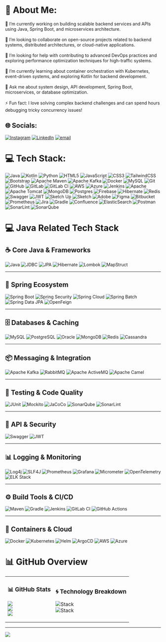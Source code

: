 # 💫 About Me:
🔭 I’m currently working on building scalable backend services and APIs using Java, Spring Boot, and microservices architecture.<br><br>👯 I’m looking to collaborate on open-source projects related to backend systems, distributed architectures, or cloud-native applications.<br><br>🤝 I’m looking for help with contributing to advanced DevOps practices and exploring performance optimization techniques for high-traffic systems.<br><br>🌱 I’m currently learning about container orchestration with Kubernetes, event-driven systems, and exploring Kotlin for backend development.<br><br>💬 Ask me about system design, API development, Spring Boot, microservices, or database optimization.<br><br>⚡ Fun fact: I love solving complex backend challenges and can spend hours debugging tricky concurrency issues!


## 🌐 Socials:
[![Instagram](https://img.shields.io/badge/Instagram-%23E4405F.svg?logo=Instagram&logoColor=white)](https://instagram.com) [![LinkedIn](https://img.shields.io/badge/LinkedIn-%230077B5.svg?logo=linkedin&logoColor=white)](https://linkedin.com/in) [![email](https://img.shields.io/badge/Email-D14836?logo=gmail&logoColor=white)](mailto:amitjavadevelopment@gmail.com) 


# 💻 Tech Stack:
![Java](https://img.shields.io/badge/java-%23ED8B00.svg?style=plastic&logo=openjdk&logoColor=white) 
![Kotlin](https://img.shields.io/badge/kotlin-%237F52FF.svg?style=plastic&logo=kotlin&logoColor=white) 
![Python](https://img.shields.io/badge/python-3670A0?style=plastic&logo=python&logoColor=ffdd54) 
![HTML5](https://img.shields.io/badge/html5-%23E34F26.svg?style=plastic&logo=html5&logoColor=white) 
![JavaScript](https://img.shields.io/badge/javascript-%23323330.svg?style=plastic&logo=javascript&logoColor=%23F7DF1E) 
![CSS3](https://img.shields.io/badge/css3-%231572B6.svg?style=plastic&logo=css3&logoColor=white) 
![TailwindCSS](https://img.shields.io/badge/tailwindcss-%2338B2AC.svg?style=plastic&logo=tailwind-css&logoColor=white) 
![Bootstrap](https://img.shields.io/badge/bootstrap-%23563D7C.svg?style=plastic&logo=bootstrap&logoColor=white) 
![Apache Maven](https://img.shields.io/badge/Apache%20Maven-C71A36?style=plastic&logo=Apache%20Maven&logoColor=white) 
![Apache Kafka](https://img.shields.io/badge/Apache%20Kafka-000?style=plastic&logo=apachekafka) 
![Docker](https://img.shields.io/badge/docker-%230db7ed.svg?style=plastic&logo=docker&logoColor=white) 
![MySQL](https://img.shields.io/badge/mysql-4479A1.svg?style=plastic&logo=mysql&logoColor=white) 
![Git](https://img.shields.io/badge/git-%23F05033.svg?style=plastic&logo=git&logoColor=white) 
![GitHub](https://img.shields.io/badge/github-%23121011.svg?style=plastic&logo=github&logoColor=white) 
![GitLab](https://img.shields.io/badge/gitlab-%23181717.svg?style=plastic&logo=gitlab&logoColor=white) 
![GitLab CI](https://img.shields.io/badge/gitlab%20CI-%23181717.svg?style=plastic&logo=gitlab&logoColor=white) 
![AWS](https://img.shields.io/badge/AWS-%23FF9900.svg?style=plastic&logo=amazon-aws&logoColor=white) 
![Azure](https://img.shields.io/badge/azure-%230072C6.svg?style=plastic&logo=microsoftazure&logoColor=white) 
![Jenkins](https://img.shields.io/badge/jenkins-%232C5263.svg?style=plastic&logo=jenkins&logoColor=white) 
![Apache](https://img.shields.io/badge/apache-%23D42029.svg?style=plastic&logo=apache&logoColor=white) 
![Apache Tomcat](https://img.shields.io/badge/apache%20tomcat-%23F8DC75.svg?style=plastic&logo=apache-tomcat&logoColor=black) 
![MongoDB](https://img.shields.io/badge/MongoDB-%234ea94b.svg?style=plastic&logo=mongodb&logoColor=white) 
![Postgres](https://img.shields.io/badge/postgres-%23316192.svg?style=plastic&logo=postgresql&logoColor=white) 
![Firebase](https://img.shields.io/badge/firebase-a08021?style=plastic&logo=firebase&logoColor=ffcd34) 
![Hibernate](https://img.shields.io/badge/Hibernate-59666C?style=plastic&logo=Hibernate&logoColor=white) 
![Redis](https://img.shields.io/badge/redis-%23DD0031.svg?style=plastic&logo=redis&logoColor=white) 
![Swagger](https://img.shields.io/badge/Swagger-%2385EA2D.svg?style=plastic&logo=swagger&logoColor=black) 
![JWT](https://img.shields.io/badge/JWT-black?style=plastic&logo=jsonwebtokens) 
![Sketch Up](https://img.shields.io/badge/SketchUp-005F9E?style=plastic&logo=sketchup&logoColor=white) 
![Sketch](https://img.shields.io/badge/Sketch-FFB387?style=plastic&logo=sketch&logoColor=black) 
![Adobe](https://img.shields.io/badge/adobe-%23FF0000.svg?style=plastic&logo=adobe&logoColor=white) 
![Figma](https://img.shields.io/badge/figma-%23F24E1E.svg?style=plastic&logo=figma&logoColor=white) 
![Bitbucket](https://img.shields.io/badge/bitbucket-%230047B3.svg?style=plastic&logo=bitbucket&logoColor=white) 
![Prometheus](https://img.shields.io/badge/Prometheus-E6522C?style=plastic&logo=Prometheus&logoColor=white) 
![Jira](https://img.shields.io/badge/jira-%230A0FFF.svg?style=plastic&logo=jira&logoColor=white) 
![Gradle](https://img.shields.io/badge/Gradle-02303A.svg?style=plastic&logo=Gradle&logoColor=white) 
![Confluence](https://img.shields.io/badge/confluence-%23172BF4.svg?style=plastic&logo=confluence&logoColor=white) 
![ElasticSearch](https://img.shields.io/badge/-ElasticSearch-005571?style=plastic&logo=elasticsearch) 
![Postman](https://img.shields.io/badge/Postman-FF6C37?style=plastic&logo=postman&logoColor=white) 
![SonarLint](https://img.shields.io/badge/SonarLint-CB2029?style=plastic&logo=SONARLINT&logoColor=white) 
![SonarQube](https://img.shields.io/badge/SonarQube-black?style=plastic&logo=sonarqube&logoColor=4E9BCD)
# 💻 Java Related Tech Stack

## ☕ Core Java & Frameworks
![Java](https://img.shields.io/badge/java-%23ED8B00.svg?style=plastic&logo=openjdk&logoColor=white) 
![JDBC](https://img.shields.io/badge/JDBC-007396?style=plastic&logo=oracle&logoColor=white) 
![JPA](https://img.shields.io/badge/JPA-59666C?style=plastic&logo=databricks&logoColor=white) 
![Hibernate](https://img.shields.io/badge/Hibernate-59666C?style=plastic&logo=Hibernate&logoColor=white) 
![Lombok](https://img.shields.io/badge/Lombok-A4276A?style=plastic&logo=java&logoColor=white) 
![MapStruct](https://img.shields.io/badge/MapStruct-6DB33F?style=plastic&logo=java&logoColor=white) 

---

## 🌱 Spring Ecosystem
![Spring Boot](https://img.shields.io/badge/springboot-%236DB33F.svg?style=plastic&logo=springboot&logoColor=white) 
![Spring Security](https://img.shields.io/badge/Spring%20Security-6DB33F?style=plastic&logo=springsecurity&logoColor=white) 
![Spring Cloud](https://img.shields.io/badge/Spring%20Cloud-6DB33F?style=plastic&logo=spring&logoColor=white) 
![Spring Batch](https://img.shields.io/badge/Spring%20Batch-6DB33F?style=plastic&logo=spring&logoColor=white) 
![Spring Data JPA](https://img.shields.io/badge/Spring%20Data%20JPA-6DB33F?style=plastic&logo=spring&logoColor=white) 
![OpenFeign](https://img.shields.io/badge/OpenFeign-007396?style=plastic&logo=java&logoColor=white) 

---

## 🗄️ Databases & Caching
![MySQL](https://img.shields.io/badge/mysql-%2300f.svg?style=plastic&logo=mysql&logoColor=white) 
![PostgreSQL](https://img.shields.io/badge/postgresql-%23316192.svg?style=plastic&logo=postgresql&logoColor=white) 
![Oracle](https://img.shields.io/badge/Oracle-F80000?style=plastic&logo=oracle&logoColor=white) 
![MongoDB](https://img.shields.io/badge/MongoDB-%234ea94b.svg?style=plastic&logo=mongodb&logoColor=white) 
![Redis](https://img.shields.io/badge/Redis-D9281A?style=plastic&logo=redis&logoColor=white) 
![Cassandra](https://img.shields.io/badge/Cassandra-1287B1?style=plastic&logo=apachecassandra&logoColor=white) 

---

## 📦 Messaging & Integration
![Apache Kafka](https://img.shields.io/badge/Apache%20Kafka-000?style=plastic&logo=apachekafka) 
![RabbitMQ](https://img.shields.io/badge/RabbitMQ-FF6600?style=plastic&logo=rabbitmq&logoColor=white) 
![Apache ActiveMQ](https://img.shields.io/badge/ActiveMQ-231F20?style=plastic&logo=apache&logoColor=white) 
![Apache Camel](https://img.shields.io/badge/Apache%20Camel-EA2328?style=plastic&logo=apache&logoColor=white) 

---

## 🧪 Testing & Code Quality
![JUnit](https://img.shields.io/badge/JUnit5-25A162?style=plastic&logo=junit5&logoColor=white) 
![Mockito](https://img.shields.io/badge/Mockito-00C853?style=plastic&logo=mockito&logoColor=white) 
![JaCoCo](https://img.shields.io/badge/JaCoCo-004488?style=plastic&logo=java&logoColor=white) 
![SonarQube](https://img.shields.io/badge/SonarQube-black?style=plastic&logo=sonarqube&logoColor=4E9BCD) 
![SonarLint](https://img.shields.io/badge/SonarLint-CB2029?style=plastic&logo=SONARLINT&logoColor=white) 

---

## 🔐 API & Security
![Swagger](https://img.shields.io/badge/Swagger-%2385EA2D.svg?style=plastic&logo=swagger&logoColor=black) 
![JWT](https://img.shields.io/badge/JWT-black?style=plastic&logo=jsonwebtokens) 

---

## 📊 Logging & Monitoring
![Log4j](https://img.shields.io/badge/Log4j-A72C2A?style=plastic&logo=apache&logoColor=white) 
![SLF4J](https://img.shields.io/badge/SLF4J-FF9900?style=plastic&logo=java&logoColor=white) 
![Prometheus](https://img.shields.io/badge/Prometheus-E6522C?style=plastic&logo=Prometheus&logoColor=white) 
![Grafana](https://img.shields.io/badge/Grafana-F46800?style=plastic&logo=grafana&logoColor=white) 
![Micrometer](https://img.shields.io/badge/Micrometer-333333?style=plastic&logo=prometheus&logoColor=white) 
![OpenTelemetry](https://img.shields.io/badge/OpenTelemetry-000000?style=plastic&logo=opentelemetry&logoColor=white) 
![ELK Stack](https://img.shields.io/badge/ELK%20Stack-005571?style=plastic&logo=elasticsearch&logoColor=white) 

---

## ⚙️ Build Tools & CI/CD
![Maven](https://img.shields.io/badge/Maven-C71A36?style=plastic&logo=apachemaven&logoColor=white) 
![Gradle](https://img.shields.io/badge/Gradle-02303A.svg?style=plastic&logo=Gradle&logoColor=white) 
![Jenkins](https://img.shields.io/badge/jenkins-%232C5263.svg?style=plastic&logo=jenkins&logoColor=white) 
![GitLab CI](https://img.shields.io/badge/gitlab%20CI-%23181717.svg?style=plastic&logo=gitlab&logoColor=white) 
![GitHub Actions](https://img.shields.io/badge/GitHub%20Actions-2088FF?style=plastic&logo=githubactions&logoColor=white) 

---

## 🐳 Containers & Cloud
![Docker](https://img.shields.io/badge/docker-%230db7ed.svg?style=plastic&logo=docker&logoColor=white) 
![Kubernetes](https://img.shields.io/badge/Kubernetes-326CE5?style=plastic&logo=kubernetes&logoColor=white) 
![Helm](https://img.shields.io/badge/Helm-0F1689?style=plastic&logo=helm&logoColor=white) 
![ArgoCD](https://img.shields.io/badge/ArgoCD-EF7B4D?style=plastic&logo=argo&logoColor=white) 
![AWS](https://img.shields.io/badge/AWS-%23FF9900.svg?style=plastic&logo=amazon-aws&logoColor=white) 
![Azure](https://img.shields.io/badge/azure-%230072C6.svg?style=plastic&logo=microsoftazure&logoColor=white) 

 
# 📊 GitHub Overview  

<table>
<tr>
<td>

### 📊 GitHub Stats  
![](https://github-readme-stats.vercel.app/api?username=A-U-7&theme=radical&hide_border=false&include_all_commits=true&count_private=false)<br/>
![](https://nirzak-streak-stats.vercel.app/?user=A-U-7&theme=radical&hide_border=false)<br/>
![](https://github-readme-stats.vercel.app/api/top-langs/?username=A-U-7&theme=radical&hide_border=false&include_all_commits=true&count_private=false&layout=compact)

</td>
<td>

### 🌀 Technology Breakdown  
![Stack](https://github-profile-summary-cards.vercel.app/api/cards/repos-per-language?username=A-U-7&theme=radical)<br/>
![Stack](https://github-profile-summary-cards.vercel.app/api/cards/most-commit-language?username=A-U-7&theme=radical)

</td>
</tr>
</table>

---
[![](https://visitcount.itsvg.in/api?id=A-U-7&icon=0&color=0)](https://visitcount.itsvg.in)


<!-- Proudly created with GPRM ( https://gprm.itsvg.in ) -->
